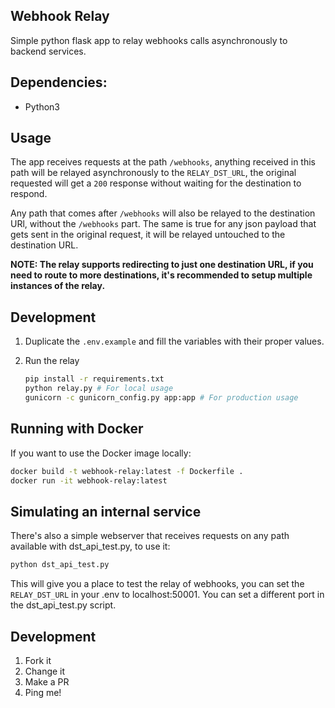 Webhook Relay
---

Simple python flask app to relay webhooks calls asynchronously to backend services.

## Dependencies:
* Python3

## Usage

The app receives requests at the path `/webhooks`, anything received in this path will be relayed asynchronously to the  `RELAY_DST_URL`, the original requested will get a `200` response without waiting for the destination to respond.

Any path that comes after `/webhooks` will also be relayed to the destination URl, without the `/webhooks` part. The same is true for any json payload that gets sent in the original request, it will be relayed untouched to the destination URL.

**NOTE: The relay supports redirecting to just one destination URL, if you need to route to more destinations, it's recommended to setup multiple instances of the relay.**


## Development

1. Duplicate the `.env.example` and fill the variables with their proper values.

2. Run the relay
    ```bash
    pip install -r requirements.txt
    python relay.py # For local usage
    gunicorn -c gunicorn_config.py app:app # For production usage
    ```

## Running with Docker
If you want to use the Docker image locally:

```bash
docker build -t webhook-relay:latest -f Dockerfile .
docker run -it webhook-relay:latest
```

## Simulating an internal service
There's also a simple webserver that receives requests on any path available with dst_api_test.py, to use it:

```bash
python dst_api_test.py
```

This will give you a place to test the relay of webhooks, you can set the `RELAY_DST_URL` in your .env to localhost:50001. You can set a different port in the dst_api_test.py script.

## Development

1. Fork it
2. Change it
3. Make a PR
4. Ping me!
